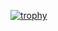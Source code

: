[![trophy](https://github-profile-trophy.vercel.app/?username=hashes02)](https://github.com/ryo-ma/github-profile-trophy)
